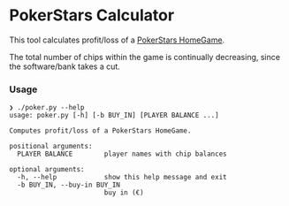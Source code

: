 # PokerStars Calculator

This tool calculates profit/loss of a [PokerStars HomeGame](https://www.pokerstars.eu/de/poker/home-games/).

The total number of chips within the game is continually decreasing, since the software/bank takes a cut.

### Usage

```
❯ ./poker.py --help
usage: poker.py [-h] [-b BUY_IN] [PLAYER BALANCE ...]

Computes profit/loss of a PokerStars HomeGame.

positional arguments:
  PLAYER BALANCE        player names with chip balances

optional arguments:
  -h, --help            show this help message and exit
  -b BUY_IN, --buy-in BUY_IN
                        buy in (€)
```
